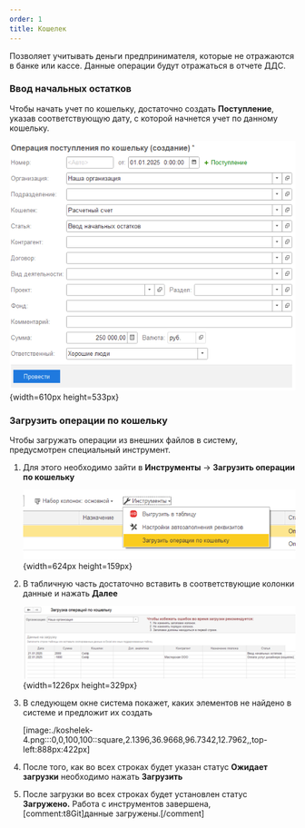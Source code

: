 ```yaml
---
order: 1
title: Кошелек
---
```


Позволяет учитывать деньги предпринимателя, которые не отражаются в банке или кассе. Данные операции будут отражаться в отчете ДДС.

### Ввод начальных остатков

Чтобы начать учет по кошельку, достаточно создать **Поступление**, указав соответствующую дату, с которой начнется учет по данному кошельку.

![](./koshelek.png){width=610px height=533px}



### Загрузить операции по кошельку

Чтобы загружать операции из внешних файлов в систему, предусмотрен специальный инструмент.

1. Для этого необходимо зайти в **Инструменты** -> **Загрузить операции по кошельку**

   ![](./koshelek-2.png){width=624px height=159px}

2. В табличную часть достаточно вставить в соответствующие колонки данные и нажать **Далее**

   ![](./koshelek-3.png){width=1226px height=329px}

3. В следующем окне система покажет, каких элементов не найдено в системе и предложит их создать

   [image:./koshelek-4.png:::0,0,100,100::square,2.1396,36.9668,96.7342,12.7962,,top-left:888px:422px]

4. После того, как во всех строках будет указан статус **Ожидает загрузки** необходимо нажать **Загрузить**

5. После загрузки во всех строках будет установлен статус **Загружено.** Работа с инструментов завершена, [comment:t8Git]данные загружены.[/comment]